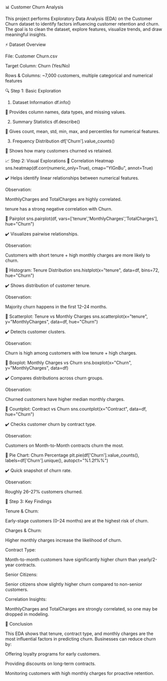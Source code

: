 📊 Customer Churn Analysis

This project performs Exploratory Data Analysis (EDA) on the Customer Churn dataset to identify factors influencing customer retention and churn.
The goal is to clean the dataset, explore features, visualize trends, and draw meaningful insights.

⚡ Dataset Overview

File: Customer Churn.csv

Target Column: Churn (Yes/No)

Rows & Columns: ~7,000 customers, multiple categorical and numerical features

🔍 Step 1: Basic Exploration
1. Dataset Information
df.info()


📌 Provides column names, data types, and missing values.

2. Summary Statistics
df.describe()


📌 Gives count, mean, std, min, max, and percentiles for numerical features.

3. Frequency Distribution
df['Churn'].value_counts()


📌 Shows how many customers churned vs retained.

📈 Step 2: Visual Explorations
🔹 Correlation Heatmap
sns.heatmap(df.corr(numeric_only=True), cmap="YlGnBu", annot=True)


✔️ Helps identify linear relationships between numerical features.

Observation:

MonthlyCharges and TotalCharges are highly correlated.

tenure has a strong negative correlation with Churn.

🔹 Pairplot
sns.pairplot(df, vars=['tenure','MonthlyCharges','TotalCharges'], hue="Churn")


✔️ Visualizes pairwise relationships.

Observation:

Customers with short tenure + high monthly charges are more likely to churn.

🔹 Histogram: Tenure Distribution
sns.histplot(x="tenure", data=df, bins=72, hue="Churn")


✔️ Shows distribution of customer tenure.

Observation:

Majority churn happens in the first 12–24 months.

🔹 Scatterplot: Tenure vs Monthly Charges
sns.scatterplot(x="tenure", y="MonthlyCharges", data=df, hue="Churn")


✔️ Detects customer clusters.

Observation:

Churn is high among customers with low tenure + high charges.

🔹 Boxplot: Monthly Charges vs Churn
sns.boxplot(x="Churn", y="MonthlyCharges", data=df)


✔️ Compares distributions across churn groups.

Observation:

Churned customers have higher median monthly charges.

🔹 Countplot: Contract vs Churn
sns.countplot(x="Contract", data=df, hue="Churn")


✔️ Checks customer churn by contract type.

Observation:

Customers on Month-to-Month contracts churn the most.

🔹 Pie Chart: Churn Percentage
plt.pie(df['Churn'].value_counts(), labels=df['Churn'].unique(), autopct="%1.2f%%")


✔️ Quick snapshot of churn rate.

Observation:

Roughly 26–27% customers churned.

📑 Step 3: Key Findings

Tenure & Churn:

Early-stage customers (0–24 months) are at the highest risk of churn.

Charges & Churn:

Higher monthly charges increase the likelihood of churn.

Contract Type:

Month-to-month customers have significantly higher churn than yearly/2-year contracts.

Senior Citizens:

Senior citizens show slightly higher churn compared to non-senior customers.

Correlation Insights:

MonthlyCharges and TotalCharges are strongly correlated, so one may be dropped in modeling.

🎯 Conclusion

This EDA shows that tenure, contract type, and monthly charges are the most influential factors in predicting churn.
Businesses can reduce churn by:

Offering loyalty programs for early customers.

Providing discounts on long-term contracts.

Monitoring customers with high monthly charges for proactive retention.

